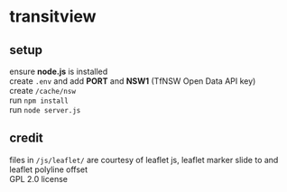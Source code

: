 # transitview

## setup
ensure **node.js** is installed\
create `.env` and add **PORT** and **NSW1** (TfNSW Open Data API key)\
create `/cache/nsw`\
run `npm install`\
run `node server.js`

## credit
files in `/js/leaflet/` are courtesy of leaflet js, leaflet marker slide to and leaflet polyline offset\
GPL 2.0 license
